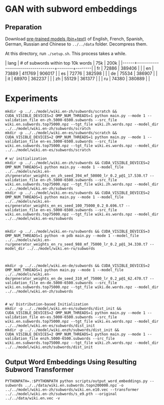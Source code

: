 # GAN with subword embeddings

## Preparation

Download [pre-trained models (bin+text)](https://github.com/facebookresearch/fastText/blob/master/pretrained-vectors.md) of English, French, Spanish, German, Russian and Chinese to `../../data` folder. Decompress them.

At this directory, run `./setup.sh`. This process takes a while.


| lang | # of subwords within top 10k words |    75k |   200k |
|------+------------------------------------+--------+--------|
| fr   |                              72886 | 389406 |        |
| en   |                              73889 | 411769 | 906017 |
| es   |                              72776 | 382598 |        |
| de   |                              75534 | 386907 |        |
| it   |                              68970 | 362237 |        |
| zh   |                              55129 | 361377 |        |
| ru   |                              74380 | 380889 |        |



# Experiments

```shell
mkdir -p ../../model/wiki.en-zh/subwords/scratch && CUDA_VISIBLE_DEVICES=2 OMP_NUM_THREADS=1 python main.py --mode 1 --validation_file en-zh.5000-6500.subwords --src_file wiki.en.subwords.top75000.npz --tgt_file wiki.zh.words.npz --model_dir ../../model/wiki.en-zh/subwords/scratch
mkdir -p ../../model/wiki.en-es/subwords/scratch && CUDA_VISIBLE_DEVICES=2 OMP_NUM_THREADS=1 python main.py --mode 1 --validation_file en-es.5000-6500.subwords --src_file wiki.en.subwords.top75000.npz --tgt_file wiki.es.words.npz --model_dir ../../model/wiki.en-es/subwords/scratch

# w/ initialization
mkdir -p ../../model/wiki.en-zh/subwords && CUDA_VISIBLE_DEVICES=2 OMP_NUM_THREADS=1 python main.py --mode 1 --model_file ../../models/wiki.en-zh/generator_weights_en_zh_seed_394_mf_50000_lr_0.2_p@1_17.530.t7 --validation_file en-zh.5000-6500.subwords --src_file wiki.en.subwords.top75000.npz --tgt_file wiki.zh.words.npz --model_dir ../../model/wiki.en-zh/subwords
mkdir -p ../../model/wiki.en-es/subwords && CUDA_VISIBLE_DEVICES=2 OMP_NUM_THREADS=1 python main.py --mode 1 --model_file ../../models/wiki.en-es/generator_weights_en_es_seed_100_75000_0.2_0.696.t7 --validation_file en-es.5000-6500.subwords --src_file wiki.en.subwords.top75000.npz --tgt_file wiki.es.words.npz --model_dir ../../model/wiki.en-es/subwords


mkdir -p ../../model/wiki.en-ru/subwords && CUDA_VISIBLE_DEVICES=3 OMP_NUM_THREADS=1 python -m pdb main.py --mode 1 --model_file ../../models/wiki.en-ru/generator_weights_en_ru_seed_988_mf_75000_lr_0.2_p@1_34.330.t7 --model_dir ../../model/wiki.en-ru/subwords



mkdir -p ../../model/wiki.en-de/subwords && CUDA_VISIBLE_DEVICES=2 OMP_NUM_THREADS=1 python main.py --mode 1 --model_file ../../models/wiki.en-de/generator_weights_en_de_seed_310_mf_75000_lr_0.2_p@1_62.470.t7 --validation_file en-de.5000-6500.subwords --src_file wiki.en.subwords.top75000.npz --tgt_file wiki.de.words.npz --model_dir ../../model/wiki.en-zh/subwords


# w/ Distribution-based Initialization
mkdir -p ../../model/wiki.en-es/subwords/dist_init && CUDA_VISIBLE_DEVICES=2 OMP_NUM_THREADS=1 python main.py --mode 1 --validation_file en-es.5000-6500.subwords --src_file wiki.en.subwords.top75000.npz --tgt_file wiki.es.words.npz --model_dir ../../model/wiki.en-es/subwords/dist_init
mkdir -p ../../model/wiki.enzh/subwords/dist_init && CUDA_VISIBLE_DEVICES=2 OMP_NUM_THREADS=1 python main.py --mode 1 --validation_file enzh.5000-6500.subwords --src_file wiki.en.subwords.top75000.npz --tgt_file wiki.zh.words.npz --model_dir ../../model/wiki.enzh/subwords/dist_init
```


## Output Word Embeddings Using Resulting Subword Transformer

```shell
PYTHONPATH=.:$PYTHONPATH python scripts/output_word_embeddings.py --subwords ../../data/wiki.en.subwords.topn200000.npz -o ../../model/wiki.en-zh/subwords/wiki.en.e10.vec --transformer ../../model/wiki.en-zh/subwords/s_e9.pth --original ../../data/wiki.en.vec -v
```
